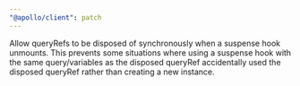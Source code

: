```yaml
---
"@apollo/client": patch
---
```


Allow queryRefs to be disposed of synchronously when a suspense hook unmounts.
This prevents some situations where using a suspense hook with the same
query/variables as the disposed queryRef accidentally used the disposed queryRef
rather than creating a new instance.
